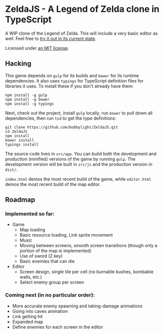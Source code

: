 ZeldaJS - A Legend of Zelda clone in TypeScript
===============================================
A WIP clone of the Legend of Zelda.  This will include a very basic editor as well.
Feel free to [try it out in its current state](http://bobbylight.github.io/ZeldaJS/).

Licensed under [an MIT license](LICENSE.txt).

## Hacking
This game depends on `gulp` for its builds and `bower` for its runtime
dependencies.  It also uses `typings` for TypeScript definition files for libraries
it uses.  To install these if you don't already have them:

```shell
npm install -g gulp
npm install -g bower
npm install -g typings
```

Next, check out the project, install `gulp` locally, run `bower` to pull
down all dependencies, then run `tsd` to get the type definitions:

```shell
git clone https://github.com/bobbylight/ZeldaJS.git
cd ZeldaJS
npm install
bower install
typings install
```

The source code lives in `src/app`.  You can build both the development and
production (minified) versions of the game by running `gulp`.  The development
version will be built in `src/js` and the production version in `dist/`.

`index.html` demos the most recent build of the game, while `editor.html` demos the most recent build of the map
editor.

## Roadmap

### Implemented so far:

* Game
  - Map loading
  - Basic resource loading, Link sprite movement
  - Music
  - Moving between screens, smooth screen transitions (though only a portion of the map is implemented)
  - Use of sword (Z key)
  - Basic enemies that can die
* Editor
  - Screen design, single tile per cell (no burnable bushes, bombable walls, etc.)
  - Select enemy group per screen

### Coming next (in no particular order):

* More accurate enemy spawning and taking-damage animations
* Going into caves animation
* Link getting hit
* Expanded map
* Define enemies for each screen in the editor
